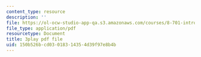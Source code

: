 ```yaml
---
content_type: resource
description: ''
file: https://ol-ocw-studio-app-qa.s3.amazonaws.com/courses/8-701-introduction-to-nuclear-and-particle-physics-fall-2020/150b526bcd03018314354d39f97e8b4b_bltHh3K2_Gs.pdf
file_type: application/pdf
resourcetype: Document
title: 3play pdf file
uid: 150b526b-cd03-0183-1435-4d39f97e8b4b
---
```

